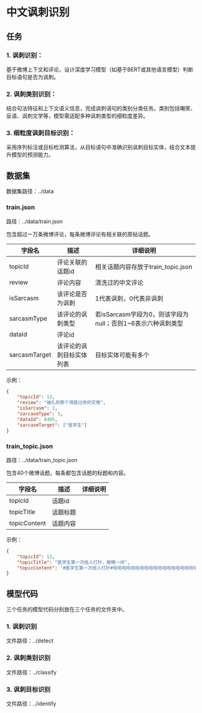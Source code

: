 # 中文讽刺识别

## 任务

### 1. 讽刺识别：
基于微博上下文和评论，设计深度学习模型（如基于BERT或其他语言模型）判断目标语句是否为讽刺。
### 2. 讽刺类别识别：
结合句法特征和上下文语义信息，完成讽刺语句的类别分类任务。类别包括嘲笑、反语、讽刺文学等，模型需适配多种讽刺类型的细粒度差异。
### 3. 细粒度讽刺目标识别：
采用序列标注或目标检测算法，从目标语句中准确识别讽刺目标实体，结合文本提升模型的预测能力。

## 数据集
数据集路径：../data

### train.json
路径：../data/train.json

包含超过一万条微博评论，每条微博评论有相关联的原帖话题。

| 字段名 | 描述      | 详细说明                                  |
| --- |---------|---------------------------------------|
| topicId | 评论关联的话题id | 相关话题内容存放于train_topic.json             |
| review | 评论内容    | 清洗过的中文评论                              |
| isSarcasm | 该评论是否为讽刺 | 1代表讽刺，0代表非讽刺                          |
| sarcasmType | 该评论的讽刺类型 | 若isSarcasm字段为0，则该字段为null；否则1~6表示六种讽刺类型 |
| dataId | 评论id    |                                       |
| sarcasmTarget | 该评论的讽刺目标实体列表 | 目标实体可能有多个                             |

示例：
```json
{   
    "topicId": 13, 
    "review": "被扎的那个得是过命的交情", 
    "isSarcasm": 1, 
    "sarcasmType": 3, 
    "dataId": 8485, 
    "sarcasmTarget": ["医学生"]
}
```

### train_topic.json
路径：../data/train_topic.json

包含40个微博话题，每条都包含话题的标题和内容。

| 字段名 | 描述 | 详细说明 |
| --- | --- |------|
| topicId | 话题id |      |
| topicTitle | 话题标题 |      |
| topicContent | 话题内容 |      |

示例：
```json
{
    "topicId": 13, 
    "topicTitle": "医学生第一次给人打针，眼睛一闭", 
    "topicContent": "#医学生第一次给人打针#哈哈哈哈哈哈哈哈哈哈哈哈哈哈哈哈哈哈哈哈“眼睛一闭”可还行。"
}
```

## 模型代码
三个任务的模型代码分别放在三个任务的文件夹中。
### 1. 讽刺识别
文件路径：../detect

### 2. 讽刺类别识别
文件路径：../classify

### 3. 讽刺目标识别
文件路径：../identify
